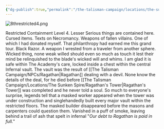 ```yaml
---
{"dg-publish":true,"permalink":"/the-talisman-campaign/locations/the-sunken-spire/levels-players/8th/","noteIcon":""}
---
```


![8threstricted4.png](/img/user/The%20Talisman%20Campaign/Locations/The%20Sunken%20Spire/Levels%20(Players)/8threstricted4.png)

Restricted Containment Level 4.
Lesser Serious things are contained here. Cursed items. Texts on Necromancy. Weapons of fallen villains. One of which I had donated myself. That philanthropy had earned me this grand tour. Black Razor. A weapon I wrested from a traveler from another sphere. Wicked thing, none weak willed should even so much as touch it lest their mind be relinquished to the blade's wicked will and whims. I am glad it is safe within The Academy's care, locked inside a chest within the central Infernal vault. The vault was the result of [[The Talisman Campaign/NPCs/Ragathan\|Ragathan]] dealing with a devil. None know the details of the deal, for he died before [[The Talisman Campaign/Locations/The Sunken Spire/Ragathan's Tower\|Ragathan's Tower]] was completed and he never told a soul. So much to everyone's surprise, legends tell that a masked worker appeared when the tower was under construction and singlehandedly built every major vault within the restricted floors. The masked builder disappeared before the masons and carpenters could question them. Vanished in a puff of smoke, leaving behind a trail of ash that spelt in infernal "*Our debt to Ragathan is paid in full.*"
